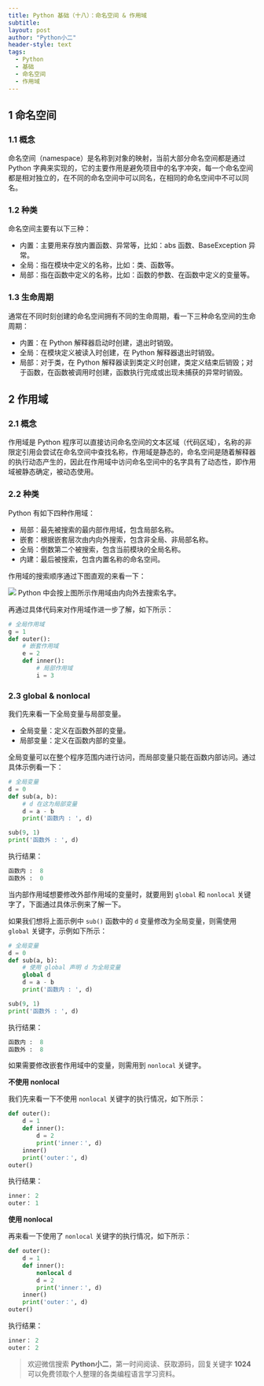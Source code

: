 ```yaml
---
title: Python 基础（十八）：命名空间 & 作用域
subtitle: 
layout: post
author: "Python小二"
header-style: text
tags:
  - Python
  - 基础
  - 命名空间
  - 作用域
---
```


## 1 命名空间

### 1.1 概念

命名空间（namespace）是名称到对象的映射，当前大部分命名空间都是通过 Python 字典来实现的，它的主要作用是避免项目中的名字冲突，每一个命名空间都是相对独立的，在不同的命名空间中可以同名，在相同的命名空间中不可以同名。

### 1.2 种类

命名空间主要有以下三种：

* 内置：主要用来存放内置函数、异常等，比如：abs 函数、BaseException 异常。
* 全局：指在模块中定义的名称，比如：类、函数等。
* 局部：指在函数中定义的名称，比如：函数的参数、在函数中定义的变量等。

### 1.3 生命周期

通常在不同时刻创建的命名空间拥有不同的生命周期，看一下三种命名空间的生命周期：

* 内置：在 Python 解释器启动时创建，退出时销毁。
* 全局：在模块定义被读入时创建，在 Python 解释器退出时销毁。
* 局部：对于类，在 Python 解释器读到类定义时创建，类定义结束后销毁；对于函数，在函数被调用时创建，函数执行完成或出现未捕获的异常时销毁。

## 2 作用域

### 2.1 概念

作用域是 Python 程序可以直接访问命名空间的文本区域（代码区域），名称的非限定引用会尝试在命名空间中查找名称，作用域是静态的，命名空间是随着解释器的执行动态产生的，因此在作用域中访问命名空间中的名字具有了动态性，即作用域被静态确定，被动态使用。

### 2.2 种类

Python 有如下四种作用域：

* 局部：最先被搜索的最内部作用域，包含局部名称。
* 嵌套：根据嵌套层次由内向外搜索，包含非全局、非局部名称。
* 全局：倒数第二个被搜索，包含当前模块的全局名称。
* 内建：最后被搜索，包含内置名称的命名空间。

作用域的搜索顺序通过下图直观的来看一下：

![](https://img-blog.csdnimg.cn/20200119222908456.png)
Python 中会按上图所示作用域由内向外去搜索名字。

再通过具体代码来对作用域作进一步了解，如下所示：

```python
# 全局作用域
g = 1
def outer():
    # 嵌套作用域
    e = 2
    def inner():
        # 局部作用域
        i = 3
```

### 2.3 global & nonlocal 

我们先来看一下全局变量与局部变量。

* 全局变量：定义在函数外部的变量。
* 局部变量：定义在函数内部的变量。

全局变量可以在整个程序范围内进行访问，而局部变量只能在函数内部访问。通过具体示例看一下：

```python
# 全局变量
d = 0
def sub(a, b):
    # d 在这为局部变量
    d = a - b
    print('函数内 : ', d)

sub(9, 1)
print('函数外 : ', d)
```

执行结果：

```python
函数内 :  8
函数外 :  0
```

当内部作用域想要修改外部作用域的变量时，就要用到 `global` 和 `nonlocal` 关键字了，下面通过具体示例来了解一下。

如果我们想将上面示例中 `sub()` 函数中的 `d` 变量修改为全局变量，则需使用 `global` 关键字，示例如下所示：

```python
# 全局变量
d = 0
def sub(a, b):
    # 使用 global 声明 d 为全局变量
    global d
    d = a - b
    print('函数内 : ', d)

sub(9, 1)
print('函数外 : ', d)
```

执行结果：

```python
函数内 :  8
函数外 :  8
```

如果需要修改嵌套作用域中的变量，则需用到 `nonlocal` 关键字。

**不使用 nonlocal**

我们先来看一下不使用 `nonlocal` 关键字的执行情况，如下所示：

```python
def outer():
    d = 1
    def inner():
        d = 2
        print('inner：', d)
    inner()
    print('outer：', d)
outer()
```

执行结果：

```python
inner： 2
outer： 1
```

**使用 nonlocal**

再来看一下使用了 `nonlocal` 关键字的执行情况，如下所示：

```python
def outer():
    d = 1
    def inner():
        nonlocal d
        d = 2
        print('inner：', d)
    inner()
    print('outer：', d)
outer()
```

执行结果：

```python
inner： 2
outer： 2
```

> 欢迎微信搜索 **Python小二**，第一时间阅读、获取源码，回复关键字 **1024** 可以免费领取个人整理的各类编程语言学习资料。
